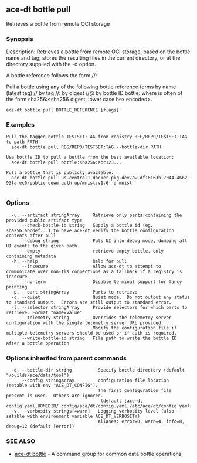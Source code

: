 ## ace-dt bottle pull

Retrieves a bottle from remote OCI storage

### Synopsis

Description:
  Retrieves a bottle from remote OCI storage, based on
  the bottle name and tag; stores the resulting
  files in the current directory, or at the directory supplied with
  the -d option.

  A bottle reference follows the form <registry>/<repository>/<name>:<tag>
  
  Pull a bottle using any of the following bottle reference forms
  by name (latest tag)  <registry>/<repository>/<name>
  by tag                <registry>/<repository>/<name>:<tag>
  by digest             <registry>/<repository>/<name>@<digest>
  by bottle ID          bottle:<digest>
  where <digest> is often of the form sha256:<sha256 digest, lower case hex encoded>.
	

```
ace-dt bottle pull BOTTLE_REFERENCE [flags]
```

### Examples

```
Pull the tagged bottle TESTSET:TAG from registry REG/REPO/TESTSET:TAG to path PATH:
  ace-dt bottle pull REG/REPO/TESTSET:TAG --bottle-dir PATH

Use bottle ID to pull a bottle from the best available location:
  ace-dt bottle pull bottle:sha256:abc123...

Pull a bottle that is publicly available:
  ace-dt bottle pull us-central1-docker.pkg.dev/aw-df16163b-7044-4662-93fa-ec0/public-down-auth-up/mnist:v1.6 -d mnist


```

### Options

```
  -u, --artifact stringArray     Retrieve only parts containing the provided public artifact type
      --check-bottle-id string   Supply a bottle id (eg. sha256:abcdef...) to have ace-dt verify the bottle configuration contents after pull
      --debug string             Puts UI into debug mode, dumping all UI events to the given path.
      --empty                    retrieve empty bottle, only containing metadata
  -h, --help                     help for pull
      --insecure                 Allow ace-dt to attempt to communicate over non-tls connections as a fallback if a registry is insecure
      --no-term                  Disable terminal support for fancy printing
  -p, --part stringArray         Parts to retrieve
  -q, --quiet                    Quiet mode.  Do not output any status to standard output.  Errors are still output to standard error.
  -l, --selector stringArray     Provide selectors for which parts to retrieve. Format "name=value"
      --telemetry string         Overrides the telemetry server configuration with the single telemetry server URL provided.  
                                 Modify the configuration file if multiple telemetry servers should be used or if auth is required.
      --write-bottle-id string   File path to write the bottle ID after a bottle operation
```

### Options inherited from parent commands

```
  -d, --bottle-dir string          Specify bottle directory (default "/builds/ace/data/tool")
      --config stringArray         configuration file location (setable with env "ACE_DT_CONFIG").
                                   The first configuration file present is used.  Others are ignored.
                                    (default [ace-dt-config.yaml,HOMEDIR/.config/ace/dt/config.yaml,/etc/ace/dt/config.yaml])
  -v, --verbosity strings[=warn]   Logging verbosity level (also setable with environment variable ACE_DT_VERBOSITY)
                                   Aliases: error=0, warn=4, info=8, debug=12 (default [error])
```

### SEE ALSO

* [ace-dt bottle](ace-dt_bottle.md)	 - A command group for common data bottle operations

